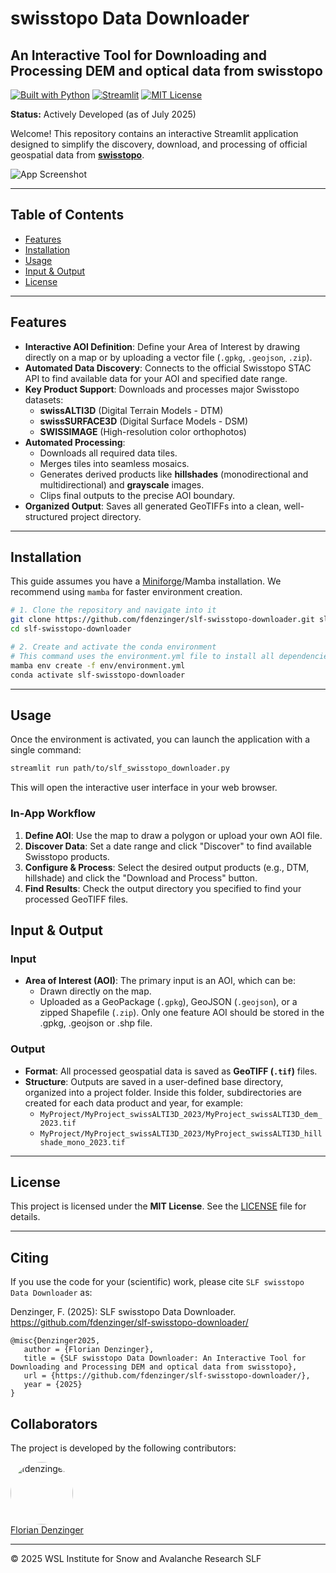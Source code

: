 # swisstopo Data Downloader
## An Interactive Tool for Downloading and Processing DEM and optical data from swisstopo

[![Built with Python](https://img.shields.io/badge/python-3670A0?style=for-the-badge&logo=python&logoColor=ffdd54)](https://www.python.org/) [![Streamlit](https://img.shields.io/badge/Streamlit-%23FE4B4B.svg?style=for-the-badge&logo=streamlit&logoColor=white)](https://streamlit.io) [![MIT License](https://img.shields.io/badge/License-MIT-yellow.svg?style=for-the-badge)](https://opensource.org/licenses/MIT)

**Status:** Actively Developed (as of July 2025)

Welcome! This repository contains an interactive Streamlit application designed to simplify the discovery, download, and processing of official geospatial data from **[swisstopo](https://www.swisstopo.admin.ch/en/geodata-and-applications)**.

![App Screenshot](docs/markdown/assets/SLF_DataDownloader_Showcase.gif)

---

## Table of Contents

* [Features](#features)
* [Installation](#installation)
* [Usage](#usage)
* [Input & Output](#input--output)
* [License](#license)

---

## Features

* **Interactive AOI Definition**: Define your Area of Interest by drawing directly on a map or by uploading a vector file (`.gpkg`, `.geojson`, `.zip`).
* **Automated Data Discovery**: Connects to the official Swisstopo STAC API to find available data for your AOI and specified date range.
* **Key Product Support**: Downloads and processes major Swisstopo datasets:
    * **swissALTI3D** (Digital Terrain Models - DTM)
    * **swissSURFACE3D** (Digital Surface Models - DSM)
    * **SWISSIMAGE** (High-resolution color orthophotos)
* **Automated Processing**:
    * Downloads all required data tiles.
    * Merges tiles into seamless mosaics.
    * Generates derived products like **hillshades** (monodirectional and multidirectional) and **grayscale** images.
    * Clips final outputs to the precise AOI boundary.
* **Organized Output**: Saves all generated GeoTIFFs into a clean, well-structured project directory.

---

## Installation

This guide assumes you have a [Miniforge](https://github.com/conda-forge/miniforge?tab=readme-ov-file#install)/Mamba installation. We recommend using `mamba` for faster environment creation.

```bash
# 1. Clone the repository and navigate into it
git clone https://github.com/fdenzinger/slf-swisstopo-downloader.git slf-swisstopo-downloader
cd slf-swisstopo-downloader

# 2. Create and activate the conda environment
# This command uses the environment.yml file to install all dependencies.
mamba env create -f env/environment.yml
conda activate slf-swisstopo-downloader
```
---

## Usage

Once the environment is activated, you can launch the application with a single command:

```bash
streamlit run path/to/slf_swisstopo_downloader.py
```

This will open the interactive user interface in your web browser.

### In-App Workflow
1.  **Define AOI**: Use the map to draw a polygon or upload your own AOI file.
2.  **Discover Data**: Set a date range and click "Discover" to find available Swisstopo products.
3.  **Configure & Process**: Select the desired output products (e.g., DTM, hillshade) and click the "Download and Process" button.
4.  **Find Results**: Check the output directory you specified to find your processed GeoTIFF files.

## Input & Output

### Input
* **Area of Interest (AOI)**: The primary input is an AOI, which can be:
    * Drawn directly on the map.
    * Uploaded as a GeoPackage (`.gpkg`), GeoJSON (`.geojson`), or a zipped Shapefile (`.zip`). Only one feature AOI should be stored in the .gpkg, .geojson or .shp file.

### Output
* **Format**: All processed geospatial data is saved as **GeoTIFF (`.tif`)** files.
* **Structure**: Outputs are saved in a user-defined base directory, organized into a project folder. Inside this folder, subdirectories are created for each data product and year, for example:
    * `MyProject/MyProject_swissALTI3D_2023/MyProject_swissALTI3D_dem_2023.tif`
    * `MyProject/MyProject_swissALTI3D_2023/MyProject_swissALTI3D_hillshade_mono_2023.tif`

---

## License
This project is licensed under the **MIT License**. See the [LICENSE](https://github.com/fdenzinger/slf-swisstopo-downloader/blob/main/LICENSE) file for details.

---

## Citing
If you use the code for your (scientific) work, please cite `SLF swisstopo Data Downloader` as:

Denzinger, F. (2025): SLF swisstopo Data Downloader. https://github.com/fdenzinger/slf-swisstopo-downloader/

```
@misc{Denzinger2025,
   author = {Florian Denzinger},
   title = {SLF swisstopo Data Downloader: An Interactive Tool for Downloading and Processing DEM and optical data from swisstopo},
   url = {https://github.com/fdenzinger/slf-swisstopo-downloader/},
   year = {2025}
}
```

## Collaborators

The project is developed by the following contributors:

<div align="left">
  <a href="https://github.com/fdenzinger">
    <img src="https://avatars.githubusercontent.com/fdenzinger" alt="fdenzinger" width="100" style="border-radius: 50%"><br>
    Florian Denzinger
  </a>
</div>

---

© 2025 WSL Institute for Snow and Avalanche Research SLF

